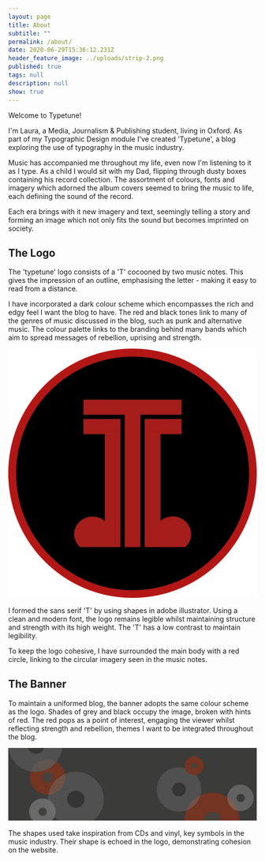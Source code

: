 ```yaml
---
layout: page
title: About
subtitle: ""
permalink: /about/
date: 2020-06-29T15:36:12.231Z
header_feature_image: ../uploads/strip-2.png
published: true
tags: null
description: null
show: true
---
```



Welcome to Typetune!

I'm Laura, a Media, Journalism & Publishing student, living in Oxford. As part of my Typographic Design module I've created 'Typetune', a blog exploring the use of typography in the music industry. 

Music has accompanied me throughout my life, even now I'm listening to it as I type. As a child I would sit with my Dad, flipping through dusty boxes containing his record collection. The assortment of colours, fonts and imagery which adorned the album covers seemed to bring the music to life, each defining the sound of the record. 

Each era brings with it new imagery and text, seemingly telling a story and forming an image which not only fits the sound but becomes imprinted on society.  

## The Logo

The 'typetune' logo consists of a 'T' cocooned by two music notes. This gives the impression of an outline, emphasising the letter - making it easy to read from a distance. 

I have incorporated a dark colour scheme which encompasses the rich and edgy feel I want the blog to have. The red and black tones link to many of the genres of music discussed in the blog, such as punk and alternative music. The colour palette links to the branding behind many bands which aim to spread messages of rebellion, uprising and strength. 

![The typetune Logo](../uploads/logo-2.png "The typetune Logo")

I formed the sans serif 'T' by using shapes in adobe illustrator. Using a clean and modern font, the logo remains legible whilst maintaining structure and strength with its high weight. The 'T' has a low contrast to maintain legibility.

To keep the logo cohesive, I have surrounded the main body with a red circle, linking to the circular imagery seen in the music notes. 

## The Banner

To maintain a uniformed blog, the banner adopts the same colour scheme as the logo. Shades of grey and black occupy the image, broken with hints of red. The red pops as a point of interest, engaging the viewer whilst reflecting strength and rebellion, themes I want to be integrated throughout the blog.   

![typetune banner](../uploads/strip-2.png "typetune banner")

The shapes used take inspiration from CDs and vinyl, key symbols in the music industry. Their shape is echoed in the logo, demonstrating cohesion on the website.